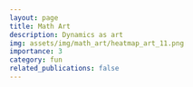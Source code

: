 ```yaml
---
layout: page
title: Math Art
description: Dynamics as art
img: assets/img/math_art/heatmap_art_11.png
importance: 3
category: fun
related_publications: false
---
```

